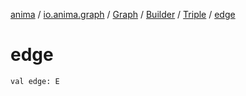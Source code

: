 [anima](../../../../index.md) / [io.anima.graph](../../../index.md) / [Graph](../../index.md) / [Builder](../index.md) / [Triple](index.md) / [edge](./edge.md)

# edge

`val edge: E`